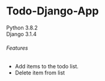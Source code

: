 # Todo-Django-App

Python 3.8.2<br>
Django 3.1.4<br>

###### Features

- Add items to the todo list.
- Delete item from list
